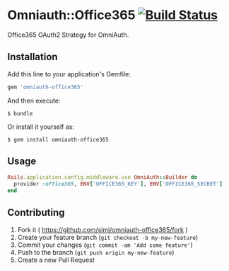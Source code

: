 # Omniauth::Office365 [![Build Status](https://travis-ci.org/simi/omniauth-office365.svg?branch=master)](https://travis-ci.org/simi/omniauth-office365)

Office365 OAuth2 Strategy for OmniAuth.

## Installation

Add this line to your application's Gemfile:

```ruby
gem 'omniauth-office365'
```

And then execute:

    $ bundle

Or install it yourself as:

    $ gem install omniauth-office365

## Usage

```ruby
Rails.application.config.middleware.use OmniAuth::Builder do
  provider :office365, ENV['OFFICE365_KEY'], ENV['OFFICE365_SECRET']
end
```


## Contributing

1. Fork it ( https://github.com/simi/omniauth-office365/fork )
2. Create your feature branch (`git checkout -b my-new-feature`)
3. Commit your changes (`git commit -am 'Add some feature'`)
4. Push to the branch (`git push origin my-new-feature`)
5. Create a new Pull Request
